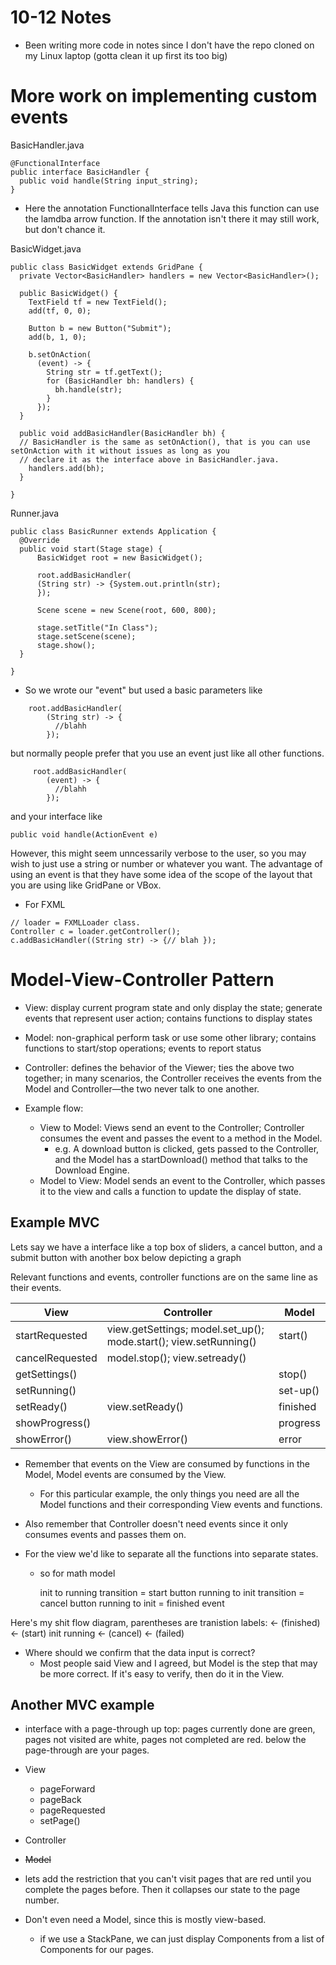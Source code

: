 # 10-12 Notes
- Been writing more code in notes since I don't have the repo cloned on my Linux laptop (gotta clean it up first its too big)

# More work on implementing custom events

BasicHandler.java
```
@FunctionalInterface
public interface BasicHandler {
  public void handle(String input_string);
}
```

- Here the annotation FunctionalInterface tells Java this function can use the lamdba arrow function. 
If the annotation isn't there it may still work, but don't chance it.

BasicWidget.java
```
public class BasicWidget extends GridPane {
  private Vector<BasicHandler> handlers = new Vector<BasicHandler>();
  
  public BasicWidget() {
    TextField tf = new TextField();
    add(tf, 0, 0);
    
    Button b = new Button("Submit");
    add(b, 1, 0);
    
    b.setOnAction(
      (event) -> {
        String str = tf.getText();
        for (BasicHandler bh: handlers) {
          bh.handle(str);
        }
      });
  }
  
  public void addBasicHandler(BasicHandler bh) { 
  // BasicHandler is the same as setOnAction(), that is you can use setOnAction with it without issues as long as you
  // declare it as the interface above in BasicHandler.java.
    handlers.add(bh);
  }
  
}
```

Runner.java
```
public class BasicRunner extends Application {
  @Override
  public void start(Stage stage) {
      BasicWidget root = new BasicWidget();

      root.addBasicHandler(
      (String str) -> {System.out.println(str);
      });
      
      Scene scene = new Scene(root, 600, 800);
      
      stage.setTitle("In Class");
      stage.setScene(scene);
      stage.show();
  }

}

```

- So we wrote our "event" but used a basic parameters like 
```
    root.addBasicHandler(
        (String str) -> {
          //blahh
        });
```
 but normally people prefer that you use an event just like all other functions.
```
     root.addBasicHandler(
        (event) -> {
          //blahh
        });
```
and your interface like 

```
public void handle(ActionEvent e)
```

However, this might seem unncessarily verbose to the user, so you may wish to just use a string or number or whatever you want. The advantage of using an event is that they have some idea of the scope of the layout that you are using like GridPane or VBox. 

- For FXML 

```
// loader = FXMLLoader class.
Controller c = loader.getController();
c.addBasicHandler((String str) -> {// blah });
```

# Model-View-Controller Pattern
-  View: display current program state and only display the state; generate events that represent user action; 
contains functions to display states
-  Model: non-graphical perform task or use some other library; contains functions to start/stop operations; events to report
status
- Controller: defines the behavior of the Viewer; ties the above two together; in many scenarios, the Controller receives the events from the Model and Controller—the two never talk to one another.

- Example flow: 
  - View to Model: Views send an event to the Controller; Controller consumes the event and passes the event to a method in the Model.
     - e.g. A download button is clicked, gets passed to the Controller, and the Model has a startDownload() method that talks to the Download Engine.
  - Model to View: Model sends an event to the Controller, which passes it to the view and calls a function to update the display of state.
  
## Example MVC

Lets say we have a interface like a top box of sliders, a cancel button, and a submit button with another box below depicting a graph

Relevant functions and events, controller functions are on the same line as their events.

|     View      |     Controller                                                    |     Model     |
|---------------|-------------------------------------------------------------------|---------------|
|startRequested | view.getSettings; model.set_up(); mode.start(); view.setRunning() |  start()       |
|cancelRequested| model.stop(); view.setready()                                     |               |
|getSettings()  |                                                                   |  stop()       |
|setRunning()   |                                                                   |  set-up()     |
|setReady()     | view.setReady()                                                   |  finished     |
|showProgress() |                                                                   |  progress     |
|showError()    | view.showError()                                                  |  error        |

- Remember that events on the View are consumed by functions in the Model, Model events are consumed by the View.
  - For this particular example, the only things you need are all the Model functions and their corresponding View events and functions.
- Also remember that Controller doesn't need events since it only consumes events and passes them on.
   
- For the view we'd like to separate all the functions into separate states.
  - so for math model
  
      init to running transition = start button
      running to init transition = cancel button
      running to init = finished event 
      
 Here's my shit flow diagram, parentheses are tranistion labels:
            <- (finished)
            <- (start)
      init      running
            <- (cancel)
            <- (failed)
            
- Where should we confirm that the data input is correct?
    - Most people said View and I agreed, but Model is the step that may be more correct. If it's easy to verify, then do it in the View.
    
## Another MVC example

- interface with a page-through up top: pages currently done are green, pages not visited are white, pages not completed are red. below the page-through are your pages.

- View                                     
  - pageForward                
  - pageBack
  - pageRequested
  - setPage()
  
- Controller 

- ~~Model~~

- lets add the restriction that you can't visit pages that are red until you complete the pages before. Then it collapses our state to the page number.

- Don't even need a Model, since this is mostly view-based.
    - if we use a StackPane, we can just display Components from a list of Components for our pages.
